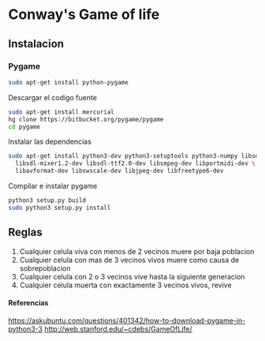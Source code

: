 # Conway's Game of life

## Instalacion

### Pygame

```bash
sudo apt-get install python-pygame
```

Descargar el codigo fuente

```bash
sudo apt-get install mercurial
hg clone https://bitbucket.org/pygame/pygame
cd pygame
```

Instalar las dependencias
```bash
sudo apt-get install python3-dev python3-setuptools python3-numpy libsdl-dev libsdl-image1.2-dev \
  libsdl-mixer1.2-dev libsdl-ttf2.0-dev libsmpeg-dev libportmidi-dev \
  libavformat-dev libswscale-dev libjpeg-dev libfreetype6-dev
```

Compilar e instalar pygame
```bash
python3 setup.py build
sudo python3 setup.py install
```
## Reglas

1. Cualquier celula viva con menos de 2 vecinos muere por baja poblacion
1. Cualquier celula con mas de 3 vecinos vivos muere como causa de sobrepoblacion
1. Cualquier celula con 2 o 3 vecinos vive hasta la siguiente generacion
1. Cualquier celula muerta con exactamente 3 vecinos vivos, revive



#### Referencias
https://askubuntu.com/questions/401342/how-to-download-pygame-in-python3-3
http://web.stanford.edu/~cdebs/GameOfLife/
